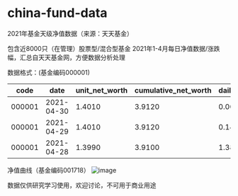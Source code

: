# china-fund-data
2021年基金天级净值数据（来源：天天基金）

包含近8000只（在管理）股票型/混合型基金 2021年1-4月每日净值数据/涨跌幅，汇总自天天基金网，方便数据分析处理

数据格式：(基金编码000001)

| code | date |  unit_net_worth   | cumulative_net_worth  | daily_growth_rate |  subscription_status   | redemption_status |
|  ----  | ----  |  ----  | ----  |  ----  | ----  |  ----  | 
|  000001 |  2021-04-30  | 1.4010  | 3.9120 | 0.00%  | 开放申购  |  开放赎回  | 
|  000001 |  2021-04-29  | 1.4010  | 3.9120 | 0.14%  | 开放申购  |  开放赎回  |  
|  000001 |  2021-04-28  | 1.3990  | 3.9100 | 1.38%  | 开放申购  |  开放赎回  | 

净值曲线（基金编码001718）
![image](https://user-images.githubusercontent.com/2771082/116817222-e5475200-ab97-11eb-93d8-8053c31d6c3e.png)


数据仅供研究学习使用，欢迎讨论，不可用于商业用途

